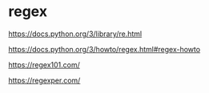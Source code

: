 # regex

https://docs.python.org/3/library/re.html

https://docs.python.org/3/howto/regex.html#regex-howto

https://regex101.com/

https://regexper.com/